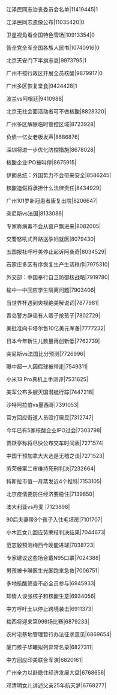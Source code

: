 江泽民同志治丧委员会名单|11419445|1

江泽民同志遗像公布|11035420|0

卫星视角看全国特色雪场|10913354|0

告全党全军全国各族人民书|10740916|0

北京天安门下半旗志哀|9973795|1

广州不按行政区开展全员核酸|9879917|0

广州多区恢复堂食|9424428|1

波兰vs阿根廷|9410988|

北京无社会面活动者可不做核酸|8828320|

广州多区解除临时管控区域|8723928|

负债一亿女老板发声|8686876|

深圳将进一步优化防控措施|8678028|

核酸企业IPO被叫停|8675915|

伊朗总统：外国势力不会带来安全|8586245|

核酸造假将承担什么法律责任|8434929|

广州101岁新冠患者康复出院|8206647|

突尼斯vs法国|8133086|

专家称病毒不会从窗户飘进来|8082005|

交警怒吼式开路送孕妇就医|8079430|

五国报社呼吁美停止起诉阿桑奇|8034529|

石家庄多区有序恢复生产生活秩序|7975310|

外交部：中国奉行自卫防御核战略|7919780|

榆中一中回应学生隔离问题|7903406|

当世界杯遇到央视绝美解说词|7877981|

青岛警方辟谣有人贩子抢孩子|7802729|

美批准向卡塔尔售10亿美元军备|7777232|

日本今年新生儿数量再创新低|7762739|

突尼斯vs法国比分预测|7726996|

曝中超一人因假球被带走|7549311|

小米13 Pro真机上手测评|7531625|

美军公布多艘灭国潜艇行踪|7447218|

沙特阿拉伯vs墨西哥|7391053|

官方回应街道人员殴打居民|7312747|

今年已有5家核酸企业IPO过会|7303798|

贾跃亭称将尽快公布交车时间表|7271574|

中国干预加拿大大选是无稽之谈|7271523|

劳荣枝案二审维持死刑判决|7232664|

特斯拉市值一月蒸发近4个推特|7153105|

北京疫情要防住经济要稳住|7139850|

澳大利亚vs丹麦 ​|7123898|

90后夫妻带3个孩子入住毛坯房|7101707|

小木匠女儿回应劳荣枝判决结果|7044673|

范志毅预测梅西今晚能进球|7038723|

专家建议这些场合戴N95口罩|7024388|

男孩被卡喉医生光脚跑来急救|7006751|

多地核酸筛查不必全员参与|6945933|

知情人谈张核子和核酸生意|6934056|

中方呼吁土以停止跨境袭击|6911373|

梅西将迎来第999场比赛|6879233|

农村宅基地管理暂行办法征求意见|6869654|

厦门核子华曦拟列异常名录|6827311|

中方回应印美联合军演|6820161|

广州全力以赴稳住经济发展大盘|6768656|

邓清明女儿讲述父亲25年航天梦|6768277|

